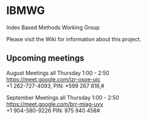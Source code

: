 # IBMWG
Index Based Methods Working Group

Please visit the Wiki for information about this project.

## Upcoming meetings
August Meetings all Thursday 1:00 - 2:50  
https://meet.google.com/jzr-osoe-ujc  
+1 262-727-4093, PIN: *599 267 816,#  

September Meetings all Thursday 1:00 - 2:50  
https://meet.google.com/brr-miag-uyy  
+1 904-580-9226‬ PIN: ‪975 940 458‬#  

